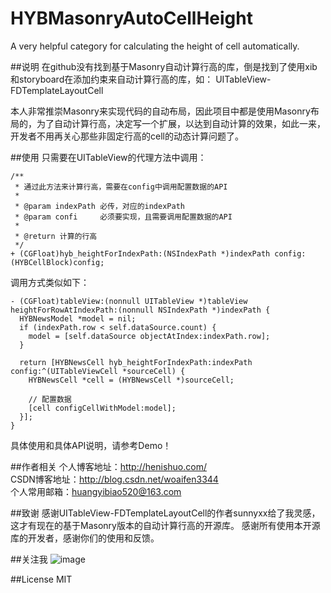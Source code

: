 # HYBMasonryAutoCellHeight
A very helpful category for calculating the height of cell automatically.

##说明
在github没有找到基于Masonry自动计算行高的库，倒是找到了使用xib和storyboard在添加约束来自动计算行高的库，如： UITableView-FDTemplateLayoutCell 

本人非常推崇Masonry来实现代码的自动布局，因此项目中都是使用Masonry布局的，为了自动计算行高，决定写一个扩展，以达到自动计算的效果，如此一来，开发者不用再关心那些非固定行高的cell的动态计算问题了。

##使用
只需要在UITableView的代理方法中调用：
```
/**
 * 通过此方法来计算行高，需要在config中调用配置数据的API
 *
 * @param indexPath 必传，对应的indexPath
 * @param confi     必须要实现，且需要调用配置数据的API
 *
 * @return 计算的行高
 */
+ (CGFloat)hyb_heightForIndexPath:(NSIndexPath *)indexPath config:(HYBCellBlock)config;
```

调用方式类似如下：
```
- (CGFloat)tableView:(nonnull UITableView *)tableView heightForRowAtIndexPath:(nonnull NSIndexPath *)indexPath {
  HYBNewsModel *model = nil;
  if (indexPath.row < self.dataSource.count) {
    model = [self.dataSource objectAtIndex:indexPath.row];
  }

  return [HYBNewsCell hyb_heightForIndexPath:indexPath config:^(UITableViewCell *sourceCell) {
    HYBNewsCell *cell = (HYBNewsCell *)sourceCell;
    
    // 配置数据
    [cell configCellWithModel:model];
  }];
}
```

具体使用和具体API说明，请参考Demo！

##作者相关
个人博客地址：http://henishuo.com/<br/>
CSDN博客地址：http://blog.csdn.net/woaifen3344<br/>
个人常用邮箱：huangyibiao520@163.com<br/>

##致谢
感谢UITableView-FDTemplateLayoutCell的作者sunnyxx给了我灵感，这才有现在的基于Masonry版本的自动计算行高的开源库。
感谢所有使用本开源库的开发者，感谢你们的使用和反馈。

##关注我
![image](https://github.com/CoderJackyHuang/IOSCallJsOrJsCallIOS/blob/master/wx.jpg)

##License
MIT
